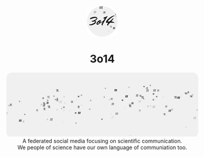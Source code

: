 <div align="center">
    <img style="border-radius: 15px; overflow: hidden;" src="/assets/image.png" width="80" />
    <h1>3o14</h1>
</div>
<div style="border-radius: 15px; overflow: hidden;">
  <img src="/assets/backdrop.png" />
</div>
<div align="center">
    A federated social media focusing on scientific communication.
</div>
<div align="center">
    We people of science have our own language of communiation too.
</div>

